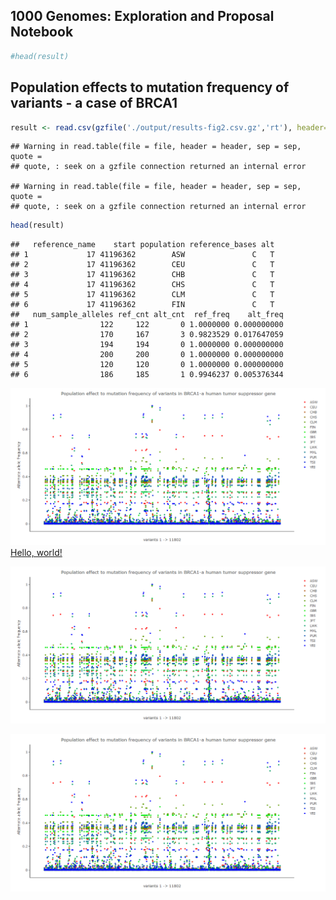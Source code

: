 1000 Genomes: Exploration and Proposal Notebook
-----------------------------------------------

``` r
#head(result)
```

Population effects to mutation frequency of variants - a case of BRCA1
----------------------------------------------------------------------

``` r
result <- read.csv(gzfile('./output/results-fig2.csv.gz','rt'), header=TRUE, sep=",", stringsAsFactors=FALSE);
```

    ## Warning in read.table(file = file, header = header, sep = sep, quote =
    ## quote, : seek on a gzfile connection returned an internal error

    ## Warning in read.table(file = file, header = header, sep = sep, quote =
    ## quote, : seek on a gzfile connection returned an internal error

``` r
head(result)
```

    ##   reference_name    start population reference_bases alt
    ## 1             17 41196362        ASW               C   T
    ## 2             17 41196362        CEU               C   T
    ## 3             17 41196362        CHB               C   T
    ## 4             17 41196362        CHS               C   T
    ## 5             17 41196362        CLM               C   T
    ## 6             17 41196362        FIN               C   T
    ##   num_sample_alleles ref_cnt alt_cnt  ref_freq    alt_freq
    ## 1                122     122       0 1.0000000 0.000000000
    ## 2                170     167       3 0.9823529 0.017647059
    ## 3                194     194       0 1.0000000 0.000000000
    ## 4                200     200       0 1.0000000 0.000000000
    ## 5                120     120       0 1.0000000 0.000000000
    ## 6                186     185       1 0.9946237 0.005376344

<a href="figures/fig2.html" target="_blank"><img src='figures/fig2.png'> Hello, world!</a>

[![Figure](figures/fig2.png)](figures/fig2.html)

![](figures/fig2.png)
